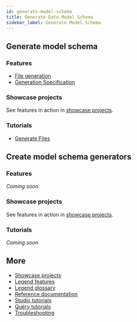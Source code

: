 ```yaml
---
id: generate-model-schema
title: Generate Data Model Schema
sidebar_label: Generate Model Schema
---
```


## Generate model schema

### Features
- [File generation](../overview/legend-features.md/#file-generation)
- [Generation Specification](../overview/legend-features.md/#generation-specification)

### Showcase projects
See features in action in [showcase projects](../showcases/showcase-projects.md).

### Tutorials
- [Generate Files](../tutorials/studio-file-generation.md)

## Create model schema generators

### Features
_Coming soon_

### Showcase projects
See features in action in [showcase projects](../showcases/showcase-projects.md).

### Tutorials
_Coming soon_

## More
- [Showcase projects](../showcases/showcase-projects.md)
- [Legend features](../overview/legend-features.md)
- [Legend glossary](../overview/legend-glossary.md)
- [Reference documentation](../reference/legend-language.md)
- [Studio tutorials](../tutorials/studio-workspace.md)
- [Query tutorials](../tutorials/query-builder.md)
- [Troubleshooting](./test-troubleshoot.md)